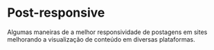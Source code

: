 # Post-responsive

 Algumas maneiras de a melhor responsividade de postagens em sites melhorando a visualização de conteúdo em diversas plataformas.
